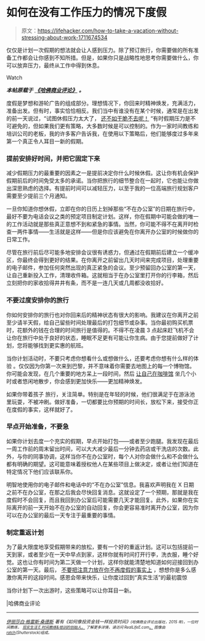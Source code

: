 # 如何在没有工作压力的情况下度假

> 原文：<https://lifehacker.com/how-to-take-a-vacation-without-stressing-about-work-1711674534>

仅仅是计划一次假期的想法就会让人感到压力。除了预订旅行，你需要做的所有准备工作都会让你感到不知所措。但是，如果你只是战略性地思考你需要做什么，你可以放弃压力，最终从工作中得到休息。

Watch

***本帖原载于*** [***《哈佛商业评论》***](https://hbr.org/2015/06/going-on-vacation-doesnt-have-to-stress-you-out-at-work) ***。***

度假是梦想和游轮广告的组成部分。理想情况下，你回来时精神焕发，充满活力，准备出发。但有时，事实恰恰相反。我们当中有谁没有在某个时候，通常是在出发的前一天说过，“试图休假压力太大了， [还不如干脆不去呢！](https://lifehacker.com/how-to-escape-the-cult-of-busy-5994072) “有时假期压力是不可避免的，但如果我们更有策略，大多数时候是可以控制的。作为一家时间教练和培训公司的老板，我的许多客户告诉我，在使用以下策略后，他们能够度过多年来第一个真正令人耳目一新的假期。

### 提前安排好时间，并把它固定下来

减少假期压力的最重要的因素之一是提前决定你什么时候休假。这让你有机会保护假期前后的时间免受太多的承诺。当你把旅行的细节整合在一起时，它也能让你做出深思熟虑的选择。有提前时间可以减轻压力，以至于我的一位高端旅行规划客户需要至少提前三个月通知。

一旦你知道你想休假，立即在你的日历上划掉那些“不在办公室”的日期在旅行中，最好不要为电话会议之类的预定项目制定计划。这样，你在假期中可能会做的唯一的工作活动就是那些真正意想不到和紧急的事情。当然，你可能不得不在离开时检查一两件事情——生活就是这样——但是你应该避免在你离开办公室的时候做你的日常工作。

尽管在旅行前后尽可能多地安排会议很有诱惑力，但通过在假期前后建立一个缓冲区，你最终会得到更好的结果。在你离开之前留出几天时间来完成项目，处理重要的电子邮件，参加任何突然出现的真正紧急的会议。至少预留回办公室的第一天，让自己重新投入工作，清理收件箱。这就相当于在办公室里打开你的行李箱，然后立刻把你的家收拾得井井有条，而不是一连几天或几周都没收拾好。

### 不要过度安排你的旅行

你如何安排你的旅行也对你回来后的精神状态有很大的影响。我建议在你离开之前至少请半天假，给自己留些时间处理最后的打包细节或杂事。当你最初购买机票时，花额外的钱在合理的时间旅行是值得的。不得不在凌晨 3 点起床赶飞机不会让你在旅行中处于良好的状态，睡眠不足更有可能让你生病。由于您提前做好了计划，您将能够找到更实惠的航班。

当你计划活动时，不要只考虑你想看什么或想做什么，还要考虑你想有什么样的体验 。仅仅因为你第一次来到巴黎，并不意味着你需要去地图上的每一个博物馆。你可能会发现，在几个重要的地方呆上一段时间，然后 [让自己在咖啡馆](https://lifehacker.com/how-to-actually-act-like-a-local-when-traveling-5983618) 坐几个小时或者悠闲地散步，你会感到更加快乐——更加精神焕发。

如果你带着孩子 旅行，关注简单。特别是在年轻的时候，他们很满足于在游泳池里玩耍，不被冲刷。做好准备，一切都要比你预期的时间长，放松下来，接受你正在度假的事实，这样就好了。

### 早点开始准备，不要急

如果你计划去度一个充实的假期，早点开始打包——或者至少跑腿。我发现在最后一周工作前的周末留出时间，可以大大减少最后一分钟去药店或干洗店的次数。此外，与你的同事协调，这样当你不在办公室时，每个人对你会做什么和不会做什么都有明确的期望。这可能意味着授权他人在某些项目上做决定，或者让他们知道在特定情况下他们应该联系你。

明智地使用你的电子邮件和电话中的“不在办公室”信息。我喜欢声明我在 X 日期之前不在办公室，在那之后我会尽快回复消息。这就设定了一个预期，那就是我在度假时不会回复，而且我回到办公室后可能需要几天才能回复。此外，如果你在实际离开的前一天开始不在办公室的自动回复，你会更容易准时离开办公室，因为你可以在办公室的最后一天专注于最重要的事情。

### 制定重返计划

为了最大限度地享受假期带来的放松，要有一个好的重返计划。这可以包括提前一天到家，或者至少在一天中早点到家，这样你就有时间打开行李，洗衣服，睡个好觉。这也让你有时间为第二天做一个计划，这样你就能清楚地知道如何迎接回到办公室的第一天。最后， [不要把注意力放在你不再度假的事实上](https://lifehacker.com/how-to-get-over-your-post-vacation-blues-and-back-to-y-1695901506) ，想想你是多么感激你离开的这段时间。感恩会带来快乐，让你度过回到“真实生活”的最初震惊

当你计划下一次出游时，这些策略可以让你耳目一新。

|哈佛商业评论

* * *

[<small>*伊丽莎白·格雷斯·桑德斯*</small>](https://hbr.org/search?term=elizabeth+grace+saunders) <small>*著有《如何像投资金钱一样投资时间》*</small>[*<small></small>*](http://www.amazon.com/Invest-Your-Time-Like-Money-ebook/dp/B00RZZA64I/?asc_campaign=InlineText&asc_refurl=https://lifehacker.com/how-to-take-a-vacation-without-stressing-about-work-1711674534&asc_source=&tag=kinjalifehackerlink-20)<small><small>*(哈佛商业评论出版社，2015 年)，一位时间教练，*</small> [<small>*现实生活 E 时间教练&培训的创始人。*</small>](http://www.RealLifeE.com/coaching) <small>*了解更多详情，请访问 RealLifeE.com*</small>[<small>*。*</small>](http://www.RealLifeE.com) <small>*图像由*</small>[<small>*ratch*</small>](http://www.shutterstock.com/pic-205914928/stock-vector-businessman-vacation-eps-vector-format.html?src=TMDVx0KLrXTjqyJYhan_Bg-1-50)<small>*(Shutterstock)组成。*</small></small> 

<small></small>